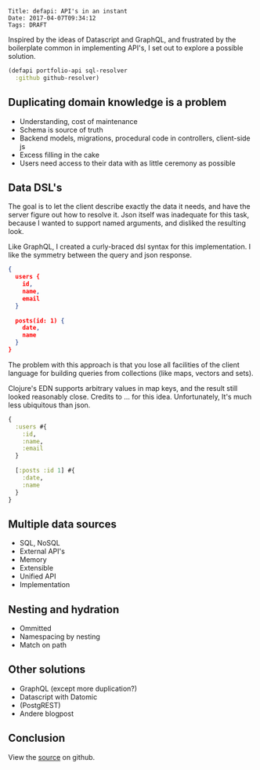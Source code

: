     Title: defapi: API's in an instant
    Date: 2017-04-07T09:34:12
    Tags: DRAFT
<!-- Clojure, Web -->
Inspired by the ideas of Datascript and GraphQL, and frustrated by the boilerplate common in implementing API's, I set out to explore a possible solution.  

<!-- more -->

```clojure
(defapi portfolio-api sql-resolver
  :github github-resolver)
```



## Duplicating domain knowledge is a problem
- Understanding, cost of maintenance
- Schema is source of truth
- Backend models, migrations, procedural code in controllers, client-side js
- Excess filling in the cake
- Users need access to their data with as little ceremony as possible

## Data DSL's
The goal is to let the client describe exactly the data it needs, and have the server figure out how to resolve it. Json itself was inadequate for this task, because I wanted to support named arguments, and disliked the resulting look.

Like GraphQL, I created a curly-braced dsl syntax for this implementation. I like the symmetry between the query and json response.

```json
{ 
  users {
    id,
    name,
    email
  }
  
  posts(id: 1) {
    date,
    name
  }
}
```

The problem with this approach is that you lose all facilities of the client language for building queries from collections (like maps, vectors and sets).

Clojure's EDN supports arbitrary values in map keys, 
and the result still looked reasonably close. Credits to ... for this idea.
Unfortunately, It's much less ubiquitous than json.

```clojure
{ 
  :users #{
    :id,
    :name,
    :email
  }
  
  [:posts :id 1] #{
    :date,
    :name
  }
}
```



## Multiple data sources
- SQL, NoSQL
- External API's
- Memory
- Extensible
- Unified API
- Implementation

## Nesting and hydration
- Ommitted
- Namespacing by nesting
- Match on path


## Other solutions
- GraphQL (except more duplication?)
- Datascript with Datomic
- (PostgREST)
- Andere blogpost

## Conclusion
View the [source](https://github.com/reinvdwoerd/defapi) on github.